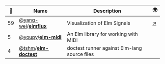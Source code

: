|:star2: | Name | Description | 🌍|
|---|---|---|---|
|59|[@yang-wei](https://github.com/yang-wei)/[**elmflux**](https://github.com/yang-wei/elmflux)|Visualization of Elm Signals|[:arrow_upper_right:](http://yang-wei.github.io/elmflux/)|
|5|[@youpy](https://github.com/youpy)/[**elm-midi**](https://github.com/youpy/elm-midi)|An Elm library for working with MIDI||
|4|[@tshm](https://github.com/tshm)/[**elm-doctest**](https://github.com/tshm/elm-doctest)|doctest runner against Elm-lang source files||

